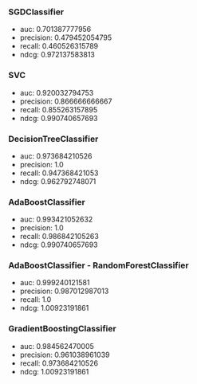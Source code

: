 ### SGDClassifier
 * auc:  0.701387777956
 * precision:  0.479452054795
 * recall:  0.460526315789
 * ndcg:  0.972137583813

### SVC
 * auc:  0.920032794753
 * precision:  0.866666666667
 * recall:  0.855263157895
 * ndcg:  0.990740657693

### DecisionTreeClassifier
 * auc:  0.973684210526
 * precision:  1.0
 * recall:  0.947368421053
 * ndcg:  0.962792748071

### AdaBoostClassifier
 * auc:  0.993421052632
 * precision:  1.0
 * recall:  0.986842105263
 * ndcg:  0.990740657693

### AdaBoostClassifier - RandomForestClassifier
 * auc:  0.999240121581
 * precision:  0.987012987013
 * recall:  1.0
 * ndcg:  1.00923191861

### GradientBoostingClassifier
 * auc:  0.984562470005
 * precision:  0.961038961039
 * recall:  0.973684210526
 * ndcg:  1.00923191861
